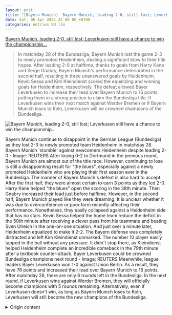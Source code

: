```yaml
---
layout: post
title: "[Bayern Munich]  Bayern Munich, leading 2-0, still lost; Leverkusen still have a chance to win the championship..."
date: Sat, 06 Apr 2024 22 00 00 +0700
categories: entries VN llm
---
```

[ Bayern Munich, leading 2-0, still lost; Leverkusen still have a chance to win the championship...](https://tuoitre.vn/bayern-munich-dan-2-0-van-thua-leverkusen-con-cach-chuc-vo-dich-3-diem-20240406234954221.htm)

> In matchday 28 of the Bundesliga, Bayern Munich lost the game 2-3 to newly promoted Heidenheim, dealing a significant blow to their title hopes. After leading 2-0 at halftime, thanks to goals from Harry Kane and Serge Gnabry, Bayern Munich's performance deteriorated in the second half, resulting in three unanswered goals by Heidenheim. Kevin Sessa and Kim Kleindienst scored the equalizing and winning goals for Heidenheim, respectively. The defeat allowed Bayer Leverkusen to increase their lead over Bayern Munich to 16 points, putting them in a strong position to claim the Bundesliga title. If Leverkusen wins their next match against Werder Bremen or if Bayern Munich loses to Koln, Leverkusen will be crowned champions of the Bundesliga.

![ Bayern Munich, leading 2-0, still lost; Leverkusen still have a chance to win the championship...](https://cdn1.tuoitre.vn/zoom/600_315/471584752817336320/2024/4/6/heidenheim-bayern-munich-bundesliga-1712421860219358698692-0-0-1047-2000-crop-1712421992917898072220.jpg)

 Bayern Munich continue to disappoint in the German League (Bundesliga) as they lost 2-3 to newly promoted team Heidenheim in matchday 28.
Bayern Munich 'stumble' against newcomers Heidenheim despite leading 2-0 - Image: REUTERS
After losing 0-2 to Dortmund in the previous round, Bayern Munich are almost out of the title race. However, continuing to lose is still a disappointing result for "the blues", especially against a newly promoted Heidenheim who are playing their first season ever in the Bundesliga.
The manner of Bayern Munich's defeat is also hard to accept. After the first half, they were almost certain to earn 3 points as they led 2-0. Harry Kane helped "the blues" open the scoring in the 38th minute. Then Gnabry increased their lead just before halftime.
However, in the second half, Bayern Munich played like they were dreaming. It is unclear whether it was due to overconfidence or poor form recently affecting their performance. Nonetheless, they easily collapsed against a Heidenheim side that has no stars.
Kevin Sessa helped the home team reduce the deficit in the 50th minute after receiving a clever pass from his teammate and beating Sven Ulreich in the one-on-one situation.
And just over a minute later, Heidenheim equalized to make it 2-2. The Bayern defense was completely distracted and left Kim Kleindienst unmarked. The number 10 player easily tapped in the ball without any pressure.
It didn't stop there, as Kleindienst helped Heidenheim complete an incredible comeback in the 79th minute after a textbook counter-attack.
Bayer Leverkusen could be crowned Bundesliga champions next round - Image: REUTERS
Meanwhile, league leaders Bayer Leverkusen won 1-0 against Union Berlin. As a result, they have 76 points and increased their lead over Bayern Munich to 16 points.
After matchday 28, there are only 6 rounds left in the Bundesliga. In the next round, if Leverkusen wins against Werder Bremen, they will officially become champions with 5 rounds remaining.
Alternatively, even if Leverkusen doesn't win, as long as Bayern Munich loses to Koln, Leverkusen will still become the new champions of the Bundesliga.

<details>
  <summary>Origin content</summary>
  ---
layout: post
title: " [Bayern Munich] Bayern Munich dẫn 2-0 vẫn thua, Leverkusen còn cách chức vô địch ..."
date: Sat, 06 Apr 2024 22:00:00 +0700
categories: entries VN
---
[Bayern Munich dẫn 2-0 vẫn thua, Leverkusen còn cách chức vô địch ...](https://tuoitre.vn/bayern-munich-dan-2-0-van-thua-leverkusen-con-cach-chuc-vo-dich-3-diem-20240406234954221.htm)

![Bayern Munich dẫn 2-0 vẫn thua, Leverkusen còn cách chức vô địch ...](https://cdn1.tuoitre.vn/zoom/600_315/471584752817336320/2024/4/6/heidenheim-bayern-munich-bundesliga-1712421860219358698692-0-0-1047-2000-crop-1712421992917898072220.jpg)

Bayern Munich tiếp tục gây thất vọng tại Giải vô địch Đức (Bundesliga) khi để thua đội mới lên hạng Heidenheim 2-3 tại vòng 28 tối 6-4.

Bayern Munich "sẩy chân" trước tân binh Heidenheim dù dẫn trước tới 2-0 - Ảnh: REUTERS

Từ vòng trước sau trận thua Dortmund 0-2, Bayern Munich gần như đã hết cửa đua vô địch. Dù vậy, việc tiếp tục để thua là điều rất đáng thất vọng với "hùm xám", nhất là trước một Heidenheim mới có lần đầu trong lịch sử được chơi ở Bundesliga.

Cách mà Bayern Munich nhận thất bại cũng khó có thể chấp nhận được. Sau hiệp 1, họ gần như đã cầm chắc 3 điểm khi dẫn trước tới 2-0. Harry Kane giúp "hùm xám" mở tỉ số ở phút 38. Sau đó đến lượt Gnabry gia tăng cách biệt vào phút 45.

Thế nhưng sang hiệp 2, các cầu thủ Bayern Munich lại chơi như mơ ngủ. Không rõ là do họ bắt đầu chủ quan, hoặc do phong độ không tốt thời gian qua làm ảnh hưởng đến cách chơi. Nhưng dù vì lý do gì đi nữa, họ cũng đã sụp đổ quá dễ dàng trước một Heidenheim không có bất kỳ ngôi sao nào.

Kevin Sessa là người giúp đội chủ nhà rút ngắn tỉ số vào phút 50 sau khi nhận đường chuyền tinh tế của đồng đội rồi đánh bại Sven Ulreich trong thế đối mặt.

Và chỉ hơn 1 phút sau, Heidenheim đã có bàn gỡ hòa 2-2. Hàng thủ Bayern Munich hoàn toàn thiếu tập trung và để trống Kim Kleindienst. Cầu thủ mang áo số 10 dễ dàng đệm bóng trong thế không ai kèm.

Chưa dừng lại ở đó, Kleindienst tiếp tục giúp Heidenheim hoàn tất màn ngược dòng khó tin vào phút 79 sau một pha phản công chuẩn mực.

Bayer Leverkusen có thể đăng quang Bundesliga ngay ở vòng sau - Ảnh: REUTERS

Ở trận đấu cùng giờ, đội đầu bảng Bayer Leverkusen có chiến thắng 1-0 trước Union Berlin. Nhờ đó họ đã có 76 điểm, gia tăng khoảng cách với Bayern Munich lên 16 điểm.

Sau vòng 28, Bundesliga chỉ còn 6 vòng nữa là kết thúc. Ở vòng đấu tới, chỉ cần Leverkusen giành thêm 1 chiến thắng trước Werder Bremen thì họ sẽ chính thức lên ngôi vô địch sớm 5 vòng.

Hoặc trong trường hợp không thắng nhưng Bayern Munich tự thua Koln, Leverkusen vẫn sẽ trở thành tân vương của Bundesliga.


</details>

